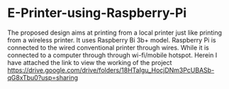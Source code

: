# E-Printer-using-Raspberry-Pi
The proposed design aims at printing from a local printer just like printing from a wireless printer. It uses Raspberry Bi 3b+ model. Raspberry Pi is connected to the wired conventional printer through wires. While it is connected to a computer through through wi-fi/mobile hotspot.
Herein I have attached the link to view the working of the project 
https://drive.google.com/drive/folders/18HTaIgu_HocjDNm3PcUBASb-qG8xTbu0?usp=sharing
